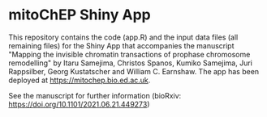 # mitoChEP Shiny App

This repository contains the code (app.R) and the input data files (all remaining files) for the Shiny App that accompanies the manuscript "Mapping the invisible chromatin transactions of prophase chromosome remodelling" by Itaru Samejima, Christos Spanos, Kumiko Samejima, Juri Rappsilber, Georg Kustatscher and William C. Earnshaw. The app has been deployed at https://mitochep.bio.ed.ac.uk.

See the manuscript for further information (bioRxiv: https://doi.org/10.1101/2021.06.21.449273)
